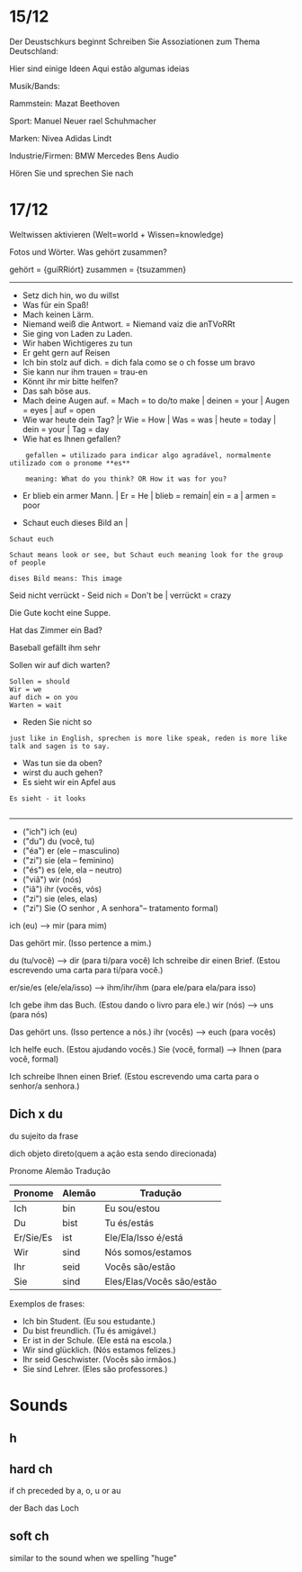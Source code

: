 # 15/12

Der Deustschkurs beginnt
Schreiben Sie Assoziationen zum Thema Deutschland:

Hier sind einige Ideen
Aqui estão algumas ideias


Musik/Bands:

Rammstein:
Mazat
Beethoven

Sport:
Manuel Neuer
rael Schuhmacher

Marken:
Nivea
Adidas
Lindt

Industrie/Firmen:
BMW
Mercedes Bens
Audio

Hören Sie und sprechen Sie nach

# 17/12

Weltwissen aktivieren
(Welt=world + Wissen=knowledge)

Fotos und Wörter. Was gehört zusammen?

gehört = {guíRRiórt}
zusammen = {tsuzammen}

---

- Setz dich hin, wo du willst
- Was für ein Spaß! 
- Mach keinen Lärm.
- Niemand weiß die Antwort. = Niemand vaiz die anTVoRRt
- Sie ging von Laden zu Laden. 
- Wir haben Wichtigeres zu tun 
- Er geht gern auf Reisen 
- Ich bin stolz auf dich. = dich fala como se o ch fosse um bravo
- Sie kann nur ihm trauen = trau-en 
- Könnt ihr mir bitte helfen?
- Das sah böse aus.
- Mach deine Augen auf. = Mach = to do/to make | deinen = your | Augen = eyes | auf = open
- Wie war heute dein Tag? |r Wie = How | Was = was | heute = today | dein = your | Tag = day
- Wie hat es Ihnen gefallen? 
```
    gefallen = utilizado para indicar algo agradável, normalmente utilizado com o pronome **es**

    meaning: What do you think? OR How it was for you?
```
- Er blieb ein armer Mann. | Er = He | blieb = remain| ein = a | armen = poor

- Schaut euch dieses Bild an | 
```
Schaut euch

Schaut means look or see, but Schaut euch meaning look for the group of people

dises Bild means: This image

```

Seid nicht verrückt - Seid nich = Don't be | verrückt = crazy

Die Gute kocht eine Suppe.

Hat das Zimmer ein Bad?

Baseball gefällt ihm sehr

Sollen wir auf dich warten? 

```
Sollen = should
Wir = we
auf dich = on you
Warten = wait

```

- Reden Sie nicht so

```
just like in English, sprechen is more like speak, reden is more like talk and sagen is to say.
```

- Was tun sie da oben?
- wirst du auch gehen?
- Es sieht wir ein Apfel aus

```
Es sieht - it looks


```
---

- ("ich") ich (eu)
- ("du") du (você, tu)
- ("éa") er (ele – masculino)
- ("zi") sie (ela – feminino)
- ("és") es (ele, ela – neutro)
- ("viâ") wir (nós)
- ("iâ") ihr (vocês, vós)
- ("zi") sie (eles, elas)
- ("zi") Sie (O senhor , A senhora"– tratamento formal)


ich (eu) --> mir (para mim)

Das gehört mir. (Isso pertence a mim.)

du (tu/você) --> dir (para ti/para você)
Ich schreibe dir einen Brief. (Estou escrevendo uma carta para ti/para você.)

er/sie/es (ele/ela/isso) --> ihm/ihr/ihm (para ele/para ela/para isso)

Ich gebe ihm das Buch. (Estou dando o livro para ele.)
wir (nós) --> uns (para nós)

Das gehört uns. (Isso pertence a nós.)
ihr (vocês) --> euch (para vocês)

Ich helfe euch. (Estou ajudando vocês.)
Sie (você, formal) --> Ihnen (para você, formal)

Ich schreibe Ihnen einen Brief. (Estou escrevendo uma carta para o senhor/a senhora.)


## Dich x du

du sujeito da frase

dich objeto direto(quem a ação esta sendo direcionada)


Pronome	Alemão	Tradução

| Pronome | Alemão | Tradução          |
|---------|--------|-------------------|
| Ich     | bin    | Eu sou/estou      |
| Du      | bist   | Tu és/estás       |
| Er/Sie/Es | ist  | Ele/Ela/Isso é/está|
| Wir     | sind   | Nós somos/estamos |
| Ihr     | seid   | Vocês são/estão   |
| Sie     | sind   | Eles/Elas/Vocês são/estão |

Exemplos de frases:

- Ich bin Student. (Eu sou estudante.)
- Du bist freundlich. (Tu és amigável.)
- Er ist in der Schule. (Ele está na escola.)
- Wir sind glücklich. (Nós estamos felizes.)
- Ihr seid Geschwister. (Vocês são irmãos.)
- Sie sind Lehrer. (Eles são professores.)


# Sounds 

## h

## hard ch

if ch preceded by a, o, u or au

der Bach
das Loch

## soft ch

similar to the sound when we spelling "huge"
